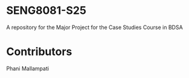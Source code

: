 # SENG8081-S25
A repository for the Major Project for the Case Studies Course in BDSA

# Contributors
Phani Mallampati
